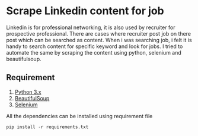 # Scrape Linkedin content for job

Linkedin is for professional networking, it is also used by recruiter for prospective professional. There are cases where recruiter post job on there post which can be searched as content. When i was searching job, i felt it is handy to search content for specific keyword and look for jobs. I tried to automate the same by scraping the content using python, selenium and beautifulsoup.

## Requirement
1. [Python 3.x](https://www.python.org/)
2. [BeautifulSoup](https://pypi.org/project/beautifulsoup4/)
3. [Selenium](https://www.selenium.dev/)

All the dependencies can be installed using requirement file
```python
pip install -r requirements.txt
```
